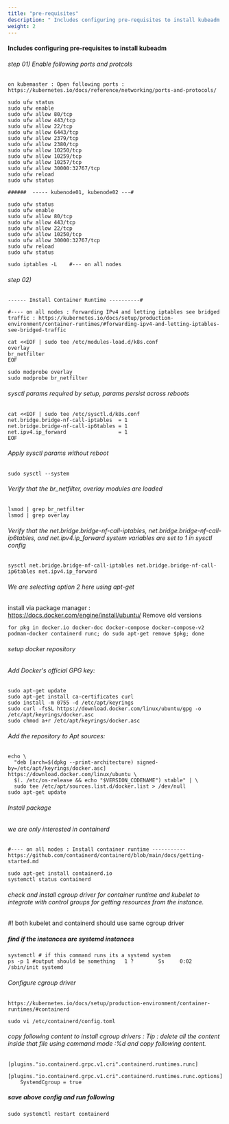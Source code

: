 ```yaml
---
title: "pre-requisites"
description: " Includes configuring pre-requisites to install kubeadm  "
weight: 2
---
```




####  Includes configuring pre-requisites to install kubeadm 

###### step 01) Enable following ports and protcols 

```
on kubemaster : Open following ports : https://kubernetes.io/docs/reference/networking/ports-and-protocols/

sudo ufw status
sudo ufw enable
sudo ufw allow 80/tcp
sudo ufw allow 443/tcp
sudo ufw allow 22/tcp
sudo ufw allow 6443/tcp
sudo ufw allow 2379/tcp
sudo ufw allow 2380/tcp
sudo ufw allow 10250/tcp
sudo ufw allow 10259/tcp
sudo ufw allow 10257/tcp
sudo ufw allow 30000:32767/tcp
sudo ufw reload
sudo ufw status

######  ----- kubenode01, kubenode02 ---#

sudo ufw status
sudo ufw enable
sudo ufw allow 80/tcp
sudo ufw allow 443/tcp
sudo ufw allow 22/tcp
sudo ufw allow 10250/tcp
sudo ufw allow 30000:32767/tcp
sudo ufw reload
sudo ufw status

sudo iptables -L    #--- on all nodes
```
###### step 02) 

```
------ Install Container Runtime ----------#

#---- on all nodes : Forwarding IPv4 and letting iptables see bridged traffic : https://kubernetes.io/docs/setup/production-environment/container-runtimes/#forwarding-ipv4-and-letting-iptables-see-bridged-traffic

cat <<EOF | sudo tee /etc/modules-load.d/k8s.conf
overlay
br_netfilter
EOF

sudo modprobe overlay
sudo modprobe br_netfilter
```

######  sysctl params required by setup, params persist across reboots
```
cat <<EOF | sudo tee /etc/sysctl.d/k8s.conf
net.bridge.bridge-nf-call-iptables  = 1
net.bridge.bridge-nf-call-ip6tables = 1
net.ipv4.ip_forward                 = 1
EOF
```

######  Apply sysctl params without reboot
```
sudo sysctl --system
```
######  Verify that the br_netfilter, overlay modules are loaded
```
lsmod | grep br_netfilter
lsmod | grep overlay
```
######  Verify that the net.bridge.bridge-nf-call-iptables, net.bridge.bridge-nf-call-ip6tables, and net.ipv4.ip_forward system variables are set to 1 in sysctl config
```
sysctl net.bridge.bridge-nf-call-iptables net.bridge.bridge-nf-call-ip6tables net.ipv4.ip_forward
```

######  We are selecting option 2 here using apt-get

 install via package manager : https://docs.docker.com/engine/install/ubuntu/
 Remove old versions  
```
for pkg in docker.io docker-doc docker-compose docker-compose-v2 podman-docker containerd runc; do sudo apt-get remove $pkg; done
```
######  setup docker repository
######  Add Docker's official GPG key:

```
sudo apt-get update
sudo apt-get install ca-certificates curl
sudo install -m 0755 -d /etc/apt/keyrings
sudo curl -fsSL https://download.docker.com/linux/ubuntu/gpg -o /etc/apt/keyrings/docker.asc
sudo chmod a+r /etc/apt/keyrings/docker.asc
```
######  Add the repository to Apt sources:

```
echo \
  "deb [arch=$(dpkg --print-architecture) signed-by=/etc/apt/keyrings/docker.asc] https://download.docker.com/linux/ubuntu \
  $(. /etc/os-release && echo "$VERSION_CODENAME") stable" | \
  sudo tee /etc/apt/sources.list.d/docker.list > /dev/null
sudo apt-get update
```
######  Install package
###### we are only interested in containerd

```
#---- on all nodes : Install container runtime ----------- https://github.com/containerd/containerd/blob/main/docs/getting-started.md

sudo apt-get install containerd.io 
systemctl status containerd
```
######  check and install cgroup driver for container runtime and kubelet to integrate with control groups for getting resources from the instance.
#! both kubelet and containerd should use same cgroup driver
##### find if the instances are systemd instances
```
systemctl # if this command runs its a systemd system
ps -p 1 #output should be something   1 ?        Ss     0:02 /sbin/init systemd
```
######  Configure cgroup driver

```
https://kubernetes.io/docs/setup/production-environment/container-runtimes/#containerd

sudo vi /etc/containerd/config.toml
```
######  copy following content to install cgroup drivers : Tip : delete all the content inside that file using command mode :%d and copy following content. 
```
[plugins."io.containerd.grpc.v1.cri".containerd.runtimes.runc]
  [plugins."io.containerd.grpc.v1.cri".containerd.runtimes.runc.options]
    SystemdCgroup = true
```
##### save above config and run following
```
sudo systemctl restart containerd
```

